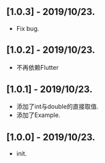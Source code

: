## [1.0.3] - 2019/10/23.

* Fix bug.
## [1.0.2] - 2019/10/23.

* 不再依赖Flutter

## [1.0.1] - 2019/10/23.

* 添加了int与double的直接取值.
* 添加了Example.

## [1.0.0] - 2019/10/23.

* init.
